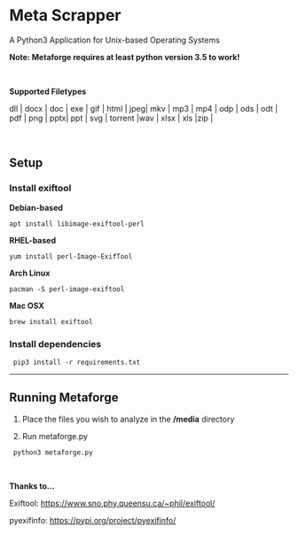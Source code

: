 #  Meta Scrapper #



A Python3 Application for Unix-based Operating Systems

**Note: Metaforge requires at least python version 3.5 to work!**

<br>

**Supported Filetypes**

dll | docx | doc  |
exe | gif  | html |
jpeg| mkv  | mp3  |
mp4 | odp  | ods  |
odt | pdf  | png  |
pptx| ppt  | svg  |
torrent |wav | xlsx |
xls  |zip |

<br>

## Setup ##

### Install exiftool ###


**Debian-based**

<code>apt install libimage-exiftool-perl</code>

**RHEL-based**

<code>yum install perl-Image-ExifTool</code>

**Arch Linux**

<code>pacman -S perl-image-exiftool</code>

**Mac OSX**

<code>brew install exiftool </code>


### Install dependencies ###

<code> pip3 install -r requirements.txt </code>

<hr>



## Running Metaforge ##

1) Place the files you wish to analyze in the **/media** directory

2) Run metaforge.py

<code> python3 metaforge.py </code>


<br>




**Thanks to...**


Exiftool: https://www.sno.phy.queensu.ca/~phil/exiftool/

pyexifinfo: https://pypi.org/project/pyexifinfo/
